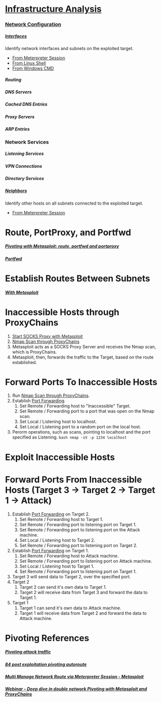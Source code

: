 # [Infrastructure Analysis](http://www.pentest-standard.org/index.php/Post_Exploitation#Infrastructure_Analysis)
### [Network Configuration](http://www.pentest-standard.org/index.php/Post_Exploitation#Network_Configuration)
##### [Interfaces](http://www.pentest-standard.org/index.php/Post_Exploitation#Interfaces)
Identify network interfaces and subnets on the exploited target.
* [From Meterpreter Session](../../Tools/Metasploit/README.md#Network-Interfaces)
* [From Linux Shell](../../Tools/Shells/Linux/README.md#List-All-Interfaces)
* [From Windows CMD](../../Tools/Shells/Windows/CMD/README.md#List-All-Interfaces)
##### Routing
##### DNS Servers
##### Cached DNS Entries
##### Proxy Servers
##### ARP Entries

### Network Services
##### Listening Services
##### VPN Connections
##### Directory Services
##### [Neighbors](http://www.pentest-standard.org/index.php/Post_Exploitation#Neighbors)
Identify other hosts on all subnets connected to the exploited target.
* [From Meterpreter Session](../../Tools/Metasploit/README.md#Host-Discovery)

# Route, PortProxy, and Portfwd
##### [Pivoting with Metasploit: route, portfwd and portproxy](https://www.zonasystem.com/2020/01/pivoting-con-metasploit-route-portfwd-y-portproxy.html)
##### [Portfwd](https://www.offensive-security.com/metasploit-unleashed/Portfwd/)

# Establish Routes Between Subnets
##### [With Metasploit](../../Tools/Metasploit/README.md#Add-Route)

# Inaccessible Hosts through ProxyChains
1) [Start SOCKS Proxy with Metasploit](../../Tools/Metasploit/README.md#Start-SOCKS-Proxy-for-Proxy-Chains)
2) [Nmap Scan through ProxyChains](../../Tools/NetworkDiscovery/Nmap/README.md#Routing-Trough-ProxyChains)
3) Metasploit acts as a SOCKS Proxy Server and receives the Nmap scan, which is ProxyChains.
4) Metasploit, then, forwards the traffic to the Target, based on the route established.

# Forward Ports To Inaccessible Hosts
1) Run [Nmap Scan through ProxyChains](../../Tools/NetworkDiscovery/Nmap/README.md#Trough-ProxyChains).
2) Establish [Port Forwarding](../../Tools/Metasploit/README.md#Port-Forwarding).
   1) Set Remote / Forwarding host to "Inaccessible" Target.
   2) Set Remote / Forwarding port to a port that was open on the Nmap scan.
   3) Set Local / Listening host to localhost.
   4) Set Local / Listening port to a random port on the local host.
3) Perorm operations, such as scans, pointing to localhost and the port specified as Listening. ```bash nmap -sV -p 1234 localhost ```

# Exploit Inaccessible Hosts

# Forward Ports From Inaccessible Hosts (Target 3 -> Target 2 -> Target 1 -> Attack)
1) Establish [Port Forwarding](../../Tools/Metasploit/README.md#Port-Forwarding) on Target 2.
   1) Set Remote / Forwarding host to Target 1.
   2) Set Remote / Forwarding port to listening port on Target 1.
   2) Set Remote / Forwarding port to listening port on the Attack machine.
   3) Set Local / Listening host to Target 2.
   4) Set Remote / Forwarding port to listening port on Target 2.
2) Establish [Port Forwarding](../../Tools/Metasploit/README.md#Port-Forwarding) on Target 1.
   1) Set Remote / Forwarding host to Attack machine.
   2) Set Remote / Forwarding port to listening port on Attack machine.
   3) Set Local / Listening host to Target 1.
   4) Set Remote / Forwarding port to listening port on Target 1.
3) Target 3 will send data to Target 2, over the specified port.
4) Target 2
   1) Target 2 can send it's own data to Target 1.
   2) Target 2 will receive data from Target 3 and forward the data to Target 1.
5) Target 1
   1) Target 1 can send it's own data to Attack machine.
   2) Target 1 will receive data from Target 2 and forward the data to Attack machine.

# Pivoting References
##### [Pivoting attack traffic](https://www.youtube.com/watch?v=Wn59J8PiIl0)
##### [84 post exploitation pivoting autoroute](https://www.youtube.com/watch?v=jjUamstPDWo)
##### [Multi Manage Network Route via Meterpreter Session - Metasploit](https://www.infosecmatter.com/metasploit-module-library/?mm=post/multi/manage/autoroute)
##### [Webinar - Deep dive in double network Pivoting with Metasploit and ProxyChains](https://www.youtube.com/watch?v=J-F_3PMbNGo)